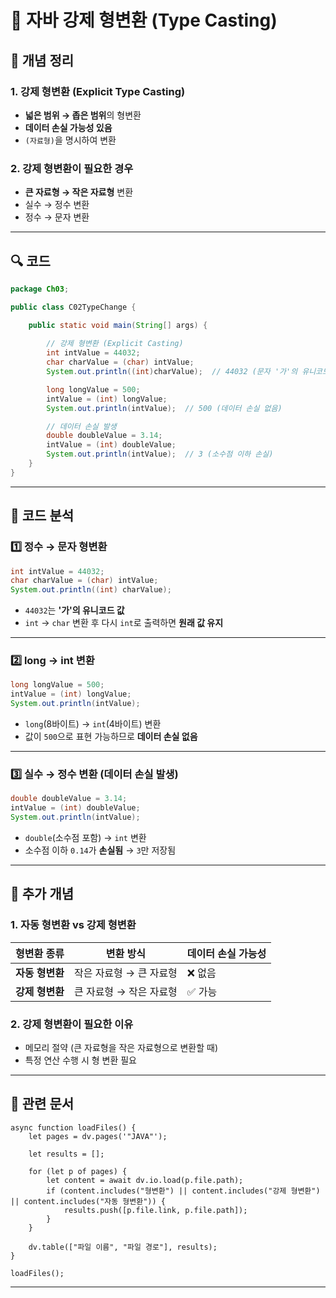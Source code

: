# 📝 **자바 강제 형변환 (Type Casting)**

## 📌 **개념 정리**

### **1. 강제 형변환 (Explicit Type Casting)**

- **넓은 범위 → 좁은 범위**의 형변환
- **데이터 손실 가능성 있음**
- `(자료형)`을 명시하여 변환

### **2. 강제 형변환이 필요한 경우**

- **큰 자료형 → 작은 자료형** 변환
- 실수 → 정수 변환
- 정수 → 문자 변환

---

## 🔍 **코드**

```java
package Ch03;

public class C02TypeChange {

    public static void main(String[] args) {
        
        // 강제 형변환 (Explicit Casting)
        int intValue = 44032;
        char charValue = (char) intValue;
        System.out.println((int)charValue);  // 44032 (문자 '가'의 유니코드 값)

        long longValue = 500;
        intValue = (int) longValue;
        System.out.println(intValue);  // 500 (데이터 손실 없음)

        // 데이터 손실 발생
        double doubleValue = 3.14;
        intValue = (int) doubleValue;
        System.out.println(intValue);  // 3 (소수점 이하 손실)
    }
}
```

---

## 🔎 **코드 분석**

### **1️⃣ 정수 → 문자 형변환**

```java
int intValue = 44032;
char charValue = (char) intValue;
System.out.println((int) charValue);
```

- `44032`는 **'가'의 유니코드 값**
- `int` → `char` 변환 후 다시 `int`로 출력하면 **원래 값 유지**

---

### **2️⃣ long → int 변환**

```java
long longValue = 500;
intValue = (int) longValue;
System.out.println(intValue);
```

- `long`(8바이트) → `int`(4바이트) 변환
- 값이 `500`으로 표현 가능하므로 **데이터 손실 없음**

---

### **3️⃣ 실수 → 정수 변환 (데이터 손실 발생)**

```java
double doubleValue = 3.14;
intValue = (int) doubleValue;
System.out.println(intValue);
```

- `double`(소수점 포함) → `int` 변환
- 소수점 이하 `0.14`가 **손실됨** → `3`만 저장됨

---

## 📖 **추가 개념**

### **1. 자동 형변환 vs 강제 형변환**

|형변환 종류|변환 방식|데이터 손실 가능성|
|---|---|---|
|**자동 형변환**|작은 자료형 → 큰 자료형|❌ 없음|
|**강제 형변환**|큰 자료형 → 작은 자료형|✅ 가능|

### **2. 강제 형변환이 필요한 이유**

- 메모리 절약 (큰 자료형을 작은 자료형으로 변환할 때)
- 특정 연산 수행 시 형 변환 필요

---

## 📌 **관련 문서**

```dataviewjs
async function loadFiles() {
    let pages = dv.pages('"JAVA"');  

    let results = [];

    for (let p of pages) {
        let content = await dv.io.load(p.file.path); 
        if (content.includes("형변환") || content.includes("강제 형변환") || content.includes("자동 형변환")) {
            results.push([p.file.link, p.file.path]); 
        }
    }

    dv.table(["파일 이름", "파일 경로"], results);
}

loadFiles();
```

---
